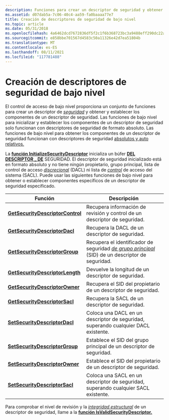 ```yaml
---
description: Funciones para crear un descriptor de seguridad y obtener y establecer los componentes de un descriptor de seguridad.
ms.assetid: d07dab5a-7c06-40c4-aa59-fa0baaaa77e7
title: Creación de descriptores de seguridad de bajo nivel
ms.topic: article
ms.date: 05/31/2018
ms.openlocfilehash: 4a6462dcd7672836df5f2c1f6b368723bc3a9488eff290dc22a071ce40279def
ms.sourcegitcommit: e858bbe701567d4583c50a11326e42d7ea51804b
ms.translationtype: MT
ms.contentlocale: es-ES
ms.lasthandoff: 08/11/2021
ms.locfileid: "117781488"
---
```

# <a name="low-level-security-descriptor-creation"></a>Creación de descriptores de seguridad de bajo nivel

El control de acceso de bajo nivel proporciona un conjunto de funciones para crear un descriptor de [*seguridad*](/windows/desktop/SecGloss/s-gly) y obtener y establecer los componentes de un descriptor de seguridad. Las funciones de bajo nivel para inicializar y establecer los componentes de un descriptor de seguridad solo funcionan con descriptores de seguridad de formato absoluto. Las funciones de bajo nivel para obtener los componentes de un descriptor de seguridad funcionan con descriptores de seguridad [absolutos y auto relativos.](absolute-and-self-relative-security-descriptors.md)

La [**función InitializeSecurityDescriptor**](/windows/win32/api/securitybaseapi/nf-securitybaseapi-initializesecuritydescriptor) inicializa un búfer [**DEL DESCRIPTOR \_ DE**](/windows/desktop/api/Winnt/ns-winnt-security_descriptor) SEGURIDAD. El descriptor de seguridad [](/windows/desktop/SecGloss/a-gly) inicializado está en formato absoluto y no tiene ningún propietario, grupo principal, lista de control de acceso [*discrecional*](/windows/desktop/SecGloss/d-gly) (DACL) ni lista de [*control*](/windows/desktop/SecGloss/s-gly) de acceso del sistema (SACL). Puede usar las siguientes funciones de bajo nivel para obtener o establecer componentes específicos de un descriptor de seguridad especificado.



| Función                                                             | Descripción                                                                                                                                                               |
|----------------------------------------------------------------------|---------------------------------------------------------------------------------------------------------------------------------------------------------------------------|
| [**GetSecurityDescriptorControl**](/windows/win32/api/securitybaseapi/nf-securitybaseapi-getsecuritydescriptorcontrol) | Recupera información de revisión y control de un descriptor de seguridad.                                                                                                    |
| [**GetSecurityDescriptorDacl**](/windows/win32/api/securitybaseapi/nf-securitybaseapi-getsecuritydescriptordacl)       | Recupera la DACL de un descriptor de seguridad.                                                                                                                            |
| [**GetSecurityDescriptorGroup**](/windows/win32/api/securitybaseapi/nf-securitybaseapi-getsecuritydescriptorgroup)     | Recupera el identificador de seguridad [*de grupo principal*](/windows/desktop/SecGloss/s-gly) (SID) de un descriptor de seguridad. |
| [**GetSecurityDescriptorLength**](/windows/win32/api/securitybaseapi/nf-securitybaseapi-getsecuritydescriptorlength)   | Devuelve la longitud de un descriptor de seguridad.                                                                                                                              |
| [**GetSecurityDescriptorOwner**](/windows/win32/api/securitybaseapi/nf-securitybaseapi-getsecuritydescriptorowner)     | Recupera el SID del propietario de un descriptor de seguridad.                                                                                                                       |
| [**GetSecurityDescriptorSacl**](/windows/win32/api/securitybaseapi/nf-securitybaseapi-getsecuritydescriptorsacl)       | Recupera la SACL de un descriptor de seguridad.                                                                                                                            |
| [**SetSecurityDescriptorDacl**](/windows/win32/api/securitybaseapi/nf-securitybaseapi-setsecuritydescriptordacl)       | Coloca una DACL en un descriptor de seguridad, superando cualquier DACL existente.                                                                                                    |
| [**SetSecurityDescriptorGroup**](/windows/win32/api/securitybaseapi/nf-securitybaseapi-setsecuritydescriptorgroup)     | Establece el SID del grupo principal de un descriptor de seguridad.                                                                                                                      |
| [**SetSecurityDescriptorOwner**](/windows/win32/api/securitybaseapi/nf-securitybaseapi-setsecuritydescriptorowner)     | Establece el SID del propietario de un descriptor de seguridad.                                                                                                                              |
| [**SetSecurityDescriptorSacl**](/windows/win32/api/securitybaseapi/nf-securitybaseapi-setsecuritydescriptorsacl)       | Coloca una SACL en un descriptor de seguridad, superando cualquier SACL existente.                                                                                                    |



 

Para comprobar el nivel de revisión y la [*integridad estructural*](/windows/desktop/SecGloss/i-gly) de un descriptor de seguridad, llame a la [**función IsValidSecurityDescriptor.**](/windows/win32/api/securitybaseapi/nf-securitybaseapi-isvalidsecuritydescriptor)

 

 
